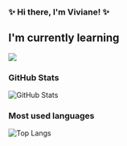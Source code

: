 ### ✨ Hi there, I'm Viviane! ✨

## I'm currently learning

<img src="https://skillicons.dev/icons?i=nodejs,java,python,linux,postgresql,mysql,aws,docker&perline=5&theme=dark" />


### GitHub Stats 

![GitHub Stats](https://github-readme-stats.vercel.app/api?username=vivianejsantos&theme=dracula&bg_color=000&border_color=e5318f&show_icons=true&icon_color=e5318f&hide_title=true&text_color=FFF&hide=stars)


### Most used languages
![Top Langs](https://github-readme-stats-git-masterrstaa-rickstaa.vercel.app/api/top-langs/?username=vivianejsantos&layout=compact&bg_color=000&border_color=e5318f&hide_title=true&text_color=FFF)



